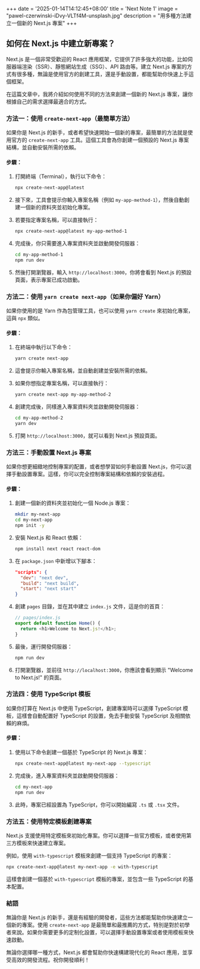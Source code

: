 +++
date = '2025-01-14T14:12:45+08:00'
title = 'Next Note 1'
image = "pawel-czerwinski-iDvy-VLTf4M-unsplash.jpg"
description = "用多種方法建立一個新的 Next.js 專案"
+++


## 如何在 Next.js 中建立新專案？

Next.js 是一個非常受歡迎的 React 應用框架，它提供了許多強大的功能，比如伺服器端渲染（SSR）、靜態網站生成（SSG）、API 路由等。建立 Next.js 專案的方式有很多種，無論是使用官方的創建工具，還是手動設置，都能幫助你快速上手這個框架。

在這篇文章中，我將介紹如何使用不同的方法來創建一個新的 Next.js 專案，讓你根據自己的需求選擇最適合的方式。

### 方法一：使用 `create-next-app`（最簡單方法）

如果你是 Next.js 的新手，或者希望快速開始一個新的專案，最簡單的方法就是使用官方的 `create-next-app` 工具。這個工具會為你創建一個預設的 Next.js 專案結構，並自動安裝所需的依賴。

#### 步驟：
1. 打開終端（Terminal），執行以下命令：

   ```bash
   npx create-next-app@latest
   ```

2. 接下來，工具會提示你輸入專案名稱（例如 `my-app-method-1`），然後自動創建一個新的資料夾並初始化專案。

3. 若要指定專案名稱，可以直接執行：

   ```bash
   npx create-next-app@latest my-app-method-1
   ```

4. 完成後，你只需要進入專案資料夾並啟動開發伺服器：

   ```bash
   cd my-app-method-1
   npm run dev
   ```

5. 然後打開瀏覽器，輸入 `http://localhost:3000`，你將會看到 Next.js 的預設頁面，表示專案已成功啟動。

### 方法二：使用 `yarn create next-app`（如果你偏好 Yarn）

如果你使用的是 Yarn 作為包管理工具，也可以使用 `yarn create` 來初始化專案，這與 `npx` 類似。

#### 步驟：
1. 在終端中執行以下命令：

   ```bash
   yarn create next-app
   ```

2. 這會提示你輸入專案名稱，並自動創建並安裝所需的依賴。

3. 如果你想指定專案名稱，可以直接執行：

   ```bash
   yarn create next-app my-app-method-2
   ```

4. 創建完成後，同樣進入專案資料夾並啟動開發伺服器：

   ```bash
   cd my-app-method-2
   yarn dev
   ```

5. 打開 `http://localhost:3000`，就可以看到 Next.js 預設頁面。

### 方法三：手動設置 Next.js 專案

如果你想更細緻地控制專案的配置，或者想學習如何手動設置 Next.js，你可以選擇手動設置專案。這樣，你可以完全控制專案結構和依賴的安裝過程。

#### 步驟：
1. 創建一個新的資料夾並初始化一個 Node.js 專案：

   ```bash
   mkdir my-next-app
   cd my-next-app
   npm init -y
   ```

2. 安裝 Next.js 和 React 依賴：

   ```bash
   npm install next react react-dom
   ```

3. 在 `package.json` 中新增以下腳本：

   ```json
   "scripts": {
     "dev": "next dev",
     "build": "next build",
     "start": "next start"
   }
   ```

4. 創建 `pages` 目錄，並在其中建立 `index.js` 文件，這是你的首頁：

   ```js
   // pages/index.js
   export default function Home() {
     return <h1>Welcome to Next.js!</h1>;
   }
   ```

5. 最後，運行開發伺服器：

   ```bash
   npm run dev
   ```

6. 打開瀏覽器，並前往 `http://localhost:3000`，你應該會看到顯示 "Welcome to Next.js!" 的頁面。

### 方法四：使用 TypeScript 模板

如果你打算在 Next.js 中使用 TypeScript，創建專案時可以選擇 TypeScript 模板，這樣會自動配置好 TypeScript 的設置，免去手動安裝 TypeScript 及相關依賴的麻煩。

#### 步驟：
1. 使用以下命令創建一個基於 TypeScript 的 Next.js 專案：

   ```bash
   npx create-next-app@latest my-next-app --typescript
   ```

2. 完成後，進入專案資料夾並啟動開發伺服器：

   ```bash
   cd my-next-app
   npm run dev
   ```

3. 此時，專案已經設置為 TypeScript，你可以開始編寫 `.ts` 或 `.tsx` 文件。

### 方法五：使用特定模板創建專案

Next.js 支援使用特定模板來初始化專案。你可以選擇一些官方模板，或者使用第三方模板來快速建立專案。

例如，使用 `with-typescript` 模板來創建一個支持 TypeScript 的專案：

```bash
npx create-next-app@latest my-next-app -e with-typescript
```

這樣會創建一個基於 `with-typescript` 模板的專案，並包含一些 TypeScript 的基本配置。

### 結語

無論你是 Next.js 的新手，還是有經驗的開發者，這些方法都能幫助你快速建立一個新的專案。使用 `create-next-app` 是最簡單和最推薦的方式，特別是對於初學者來說。如果你需要更多的定制化設置，可以選擇手動設置專案或者使用模板來快速啟動。

無論你選擇哪一種方式，Next.js 都會幫助你快速構建現代化的 React 應用，並享受高效的開發流程。祝你開發順利！
